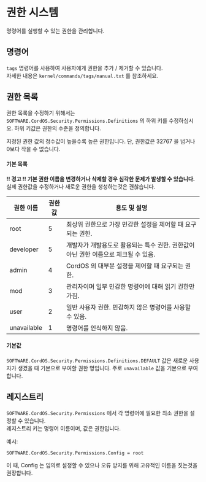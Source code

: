# 권한 시스템
명령어를 실행할 수 있는 권한을 관리합니다.

## 명령어
`tags` 명령어를 사용하여 사용자에게 권한을 추가 / 제거할 수 있습니다. <br>
자세한 내용은 `kernel/commands/tags/manual.txt` 를 참조하세요.

## 권한 목록

권한 목록을 수정하기 위해서는 `SOFTWARE.CordOS.Security.Permissions.Definitions` 의 하위 키를 수정하십시오. 하위 키값은 권한의 수준을 정의합니다. <br>

지정된 권한 값의 정수값이 높을수록 높은 권한입니다. 단, 권한값은 32767 을 넘거나 0보다 작을 수 없습니다.

#### 기본 목록

**!! 경고 !! 기본 권한 이름을 변경하거나 삭제할 경우 심각한 문제가 발생할 수 있습니다.** 실제 권한값을 수정하거나 새로운 권한을 생성하는것은 괜찮습니다.

| 권한 이름   | 권한값 | 용도 및 설명                                                 |
| ----------- | ------ | ------------------------------------------------------------ |
| root        | 5      | 최상위 권한으로 가장 민감한 설정을 제어할 때 요구되는 권한.  |
| developer   | 5      | 개발자가 개발용도로 활용되는 특수 권한. 권한값이 아닌 권한 이름으로 체크될 수 있음. |
| admin       | 4      | CordOS 의 대부분 설정을 제어할 때 요구되는 권한.             |
| mod         | 3      | 관리자이며 일부 민감한 명령어에 대해 읽기 권한만 가짐.       |
| user        | 2      | 일반 사용자 권한. 민감하지 않은 명령어를 사용할 수 있음.     |
| unavailable | 1      | 명령어를 인식하지 않음.                                      |

#### 기본값

 `SOFTWARE.CordOS.Security.Permissions.Definitions.DEFAULT` 값은 새로운 사용자가 생겼을 때 기본으로 부여할 권한 명입니다. 주로 `unavailable` 값을 기본으로 부여합니다.



## 레지스트리

`SOFTWARE.CordOS.Security.Permissions` 에서 각 명령어에 필요한 최소 권한을 설정할 수 있습니다. <br>
레지스트리 키는 명령어 이름이며, 값은 권한입니다. <br>

예시:
```
SOFTWARE.CordOS.Security.Permissions.Config = root
```

이 때, Config 는 임의로 설정할 수 있으나 오류 방지를 위해 고유적인 이름을 짓는것을 권장합니다.